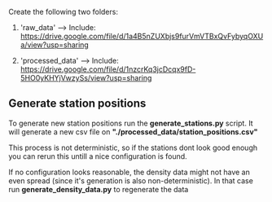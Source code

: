 Create the following two folders:

1) 'raw_data' --> Include: https://drive.google.com/file/d/1a4B5nZUXbjs9furVmVTBxQvFybyqOXUa/view?usp=sharing

2) 'processed_data' --> Include: https://drive.google.com/file/d/1nzcrKq3jcDcqx9fD-5HO0yKHYjVwzySs/view?usp=sharing

## Generate station positions
To generate new station positions run the **generate_stations.py** script. It will generate a new csv file on **"./processed_data/station_positions.csv"**

This process is not deterministic, so if the stations dont look good enough you can rerun this untill a nice configuration is found.

If no configuration looks reasonable, the density data might not have an even spread (since it's generation is also non-deterministic). In that case run **generate_density_data.py** to regenerate the data
